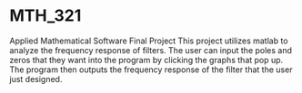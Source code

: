 # MTH_321
Applied Mathematical Software Final Project
This project utilizes matlab to analyze the frequency response of filters. The user can
input the poles and zeros that they want into the program by clicking the graphs that 
pop up. The program then outputs the frequency response of the filter that the user 
just designed.
